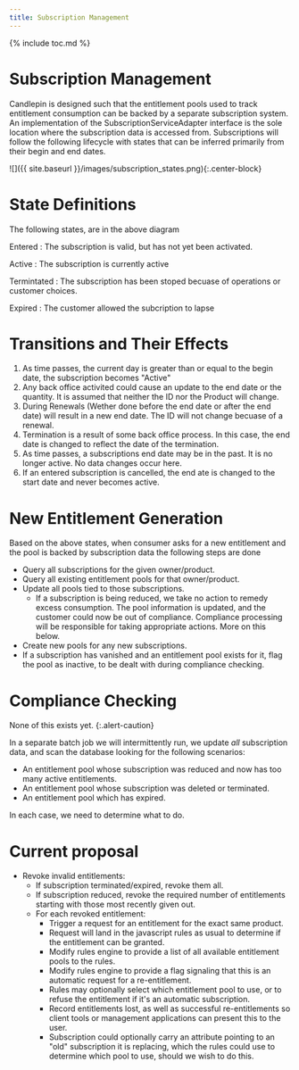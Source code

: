 ```yaml
---
title: Subscription Management
---
```

{% include toc.md %}

# Subscription Management 
Candlepin is designed such that the entitlement pools used to track entitlement
consumption can be backed by a separate subscription system. An implementation
of the SubscriptionServiceAdapter interface is the sole location where the
subscription data is accessed from. Subscriptions will follow the following
lifecycle with states that can be inferred primarily from their begin and end
dates. 

![]({{ site.baseurl }}/images/subscription_states.png){:.center-block}

# State Definitions
The following states, are in the above diagram

Entered
: The subscription is valid, but has not yet been activated. 

Active
: The subscription is currently active

Termintated
: The subscription has been stoped becuase of operations or customer choices.

Expired
: The customer allowed the subcription to lapse

# Transitions and Their Effects
1. As time passes, the current day is greater than or equal to the begin date,
   the subscription becomes "Active"
1. Any back office activited could cause an update to the end date or the
   quantity. It is assumed that neither the ID nor the Product will change.
1. During Renewals (Wether done before the end date or after the end date) will
   result in a new end date. The ID will not change becuase of a renewal.
1. Termination is a result of some back office process. In this case, the end
   date is changed to reflect the date of the termination.
1. As time passes, a subscriptions end date may be in the past. It is no longer
   active.  No data changes occur here.
1. If an entered subscription is cancelled, the end ate is changed to the start
   date and never becomes active.

# New Entitlement Generation 
Based on the above states, when consumer asks for a new entitlement and the
pool is backed by subscription data the following steps are done

* Query all subscriptions for the given owner/product.
* Query all existing entitlement pools for that owner/product.
* Update all pools tied to those subscriptions.
  * If a subscription is being reduced, we take no action to remedy excess
    consumption. The pool information is updated, and the customer could now be
    out of compliance. Compliance processing will be responsible for taking
    appropriate actions. More on this below. 
* Create new pools for any new subscriptions.
* If a subscription has vanished and an entitlement pool exists for it, flag
  the pool as inactive, to be dealt with during compliance checking.

# Compliance Checking
None of this exists yet.
{:.alert-caution}

In a separate batch job we will intermittently run, we update *all*
subscription data, and scan the database looking for the following scenarios:

* An entitlement pool whose subscription was reduced and now has too many active entitlements.
* An entitlement pool whose subscription was deleted or terminated.
* An entitlement pool which has expired.

In each case, we need to determine what to do. 

# Current proposal
* Revoke invalid entitlements:
  * If subscription terminated/expired, revoke them all.
  * If subscription reduced, revoke the required number of entitlements
    starting with those most recently given out.
  * For each revoked entitlement:
    * Trigger a request for an entitlement for the exact same product.
    * Request will land in the javascript rules as usual to determine if the
      entitlement can be granted.
    * Modify rules engine to provide a list of all available entitlement pools
      to the rules.
    * Modify rules engine to provide a flag signaling that this is an automatic
      request for a re-entitlement.
    * Rules may optionally select which entitlement pool to use, or to refuse
      the entitlement if it's an automatic subscription.
    * Record entitlements lost, as well as successful re-entitlements so client
      tools or management applications can present this to the user.
    * Subscription could optionally carry an attribute pointing to an "old"
      subscription it is replacing, which the rules could use to determine
      which pool to use, should we wish to do this.
